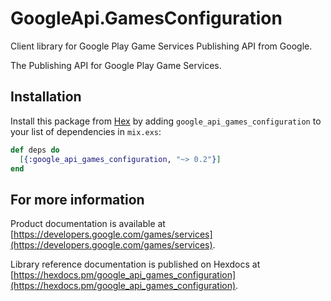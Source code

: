 # GoogleApi.GamesConfiguration

Client library for Google Play Game Services Publishing API from Google.

The Publishing API for Google Play Game Services.

## Installation

Install this package from [Hex](https://hex.pm) by adding
`google_api_games_configuration` to your list of dependencies in `mix.exs`:

```elixir
def deps do
  [{:google_api_games_configuration, "~> 0.2"}]
end
```

## For more information

Product documentation is available at [https://developers.google.com/games/services](https://developers.google.com/games/services).

Library reference documentation is published on Hexdocs at
[https://hexdocs.pm/google_api_games_configuration](https://hexdocs.pm/google_api_games_configuration).
